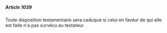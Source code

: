 ##### Article 1039

Toute disposition testamentaire sera caduque si celui en faveur de qui elle est faite n'a pas survécu au testateur.

